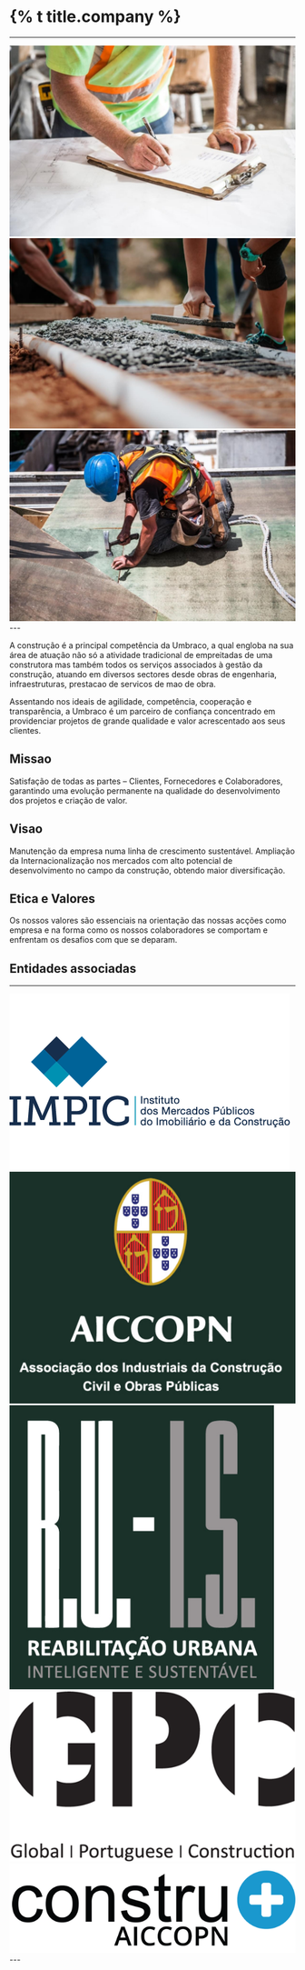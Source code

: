 <div class="wrap mb">
  <h1>{% t title.company %}</h1>
<!--  <p>{% t desc.company %}</p>-->
</div>

---
<div class="gallery" data-columns="3">
    <img src="/images/demo/demo-portrait.jpg">
    <img src="/images/demo/demo-landscape.jpg">
    <img src="/images/demo/demo-square.jpg">
</div>
---

A construção é a principal competência da Umbraco, a qual engloba na sua área de atuação não só a atividade tradicional de empreitadas de uma construtora mas também todos os serviços associados à gestão da construção, atuando em diversos sectores desde obras de engenharia, infraestruturas, prestacao de servicos de mao de obra.

Assentando nos ideais de agilidade, competência, cooperação e transparência, a Umbraco é um parceiro de confiança concentrado em providenciar projetos de grande qualidade e valor acrescentado aos seus clientes.

## Missao
Satisfação de todas as partes – Clientes, Fornecedores e Colaboradores, garantindo uma evolução permanente na qualidade do desenvolvimento dos projetos e criação de valor.

## Visao
Manutenção da empresa numa linha de crescimento sustentável. Ampliação da Internacionalização nos mercados com alto potencial de desenvolvimento no campo da construção, obtendo maior diversificação.

## Etica e Valores
Os nossos valores são essenciais na orientação das nossas acções como empresa e na forma como os nossos colaboradores se comportam e enfrentam os desafios com que se deparam.

## Entidades associadas
---
<div class="gallery" data-columns="3">
	<img src="/images/logos/impic.png">
	<img src="/images/logos/aiccopn-3.png">
	<img src="/images/logos/ruis-3.png">
	<img src="/images/logos/gpc-2.png">
	<img src="/images/logos/constru+.png">
</div>
---